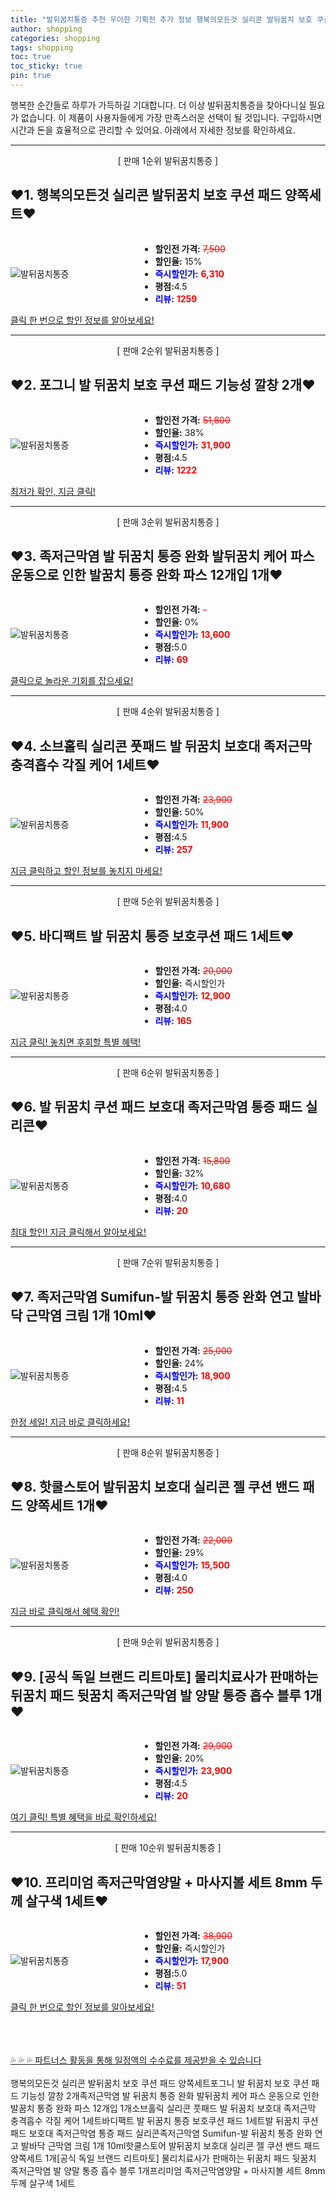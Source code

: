 ```yaml
---
title: "발뒤꿈치통증 추천 우아한 기획전 추가 정보 행복의모든것 실리콘 발뒤꿈치 보호 쿠션"
author: shopping
categories: shopping
tags: shopping
toc: true
toc_sticky: true
pin: true
---
```

행복한 순간들로 하루가 가득하길 기대합니다. 더 이상 발뒤꿈치통증을 찾아다니실 필요가 없습니다. 이 제품이 사용자들에게 가장 만족스러운 선택이 될 것입니다. 구입하시면 시간과 돈을 효율적으로 관리할 수 있어요. 아래에서 자세한 정보를 확인하세요.

---
<p class="toplist" style="margin: 0 auto; display: block; width: fit-content;">[ 판매 1순위 발뒤꿈치통증 ]</p>

<h2><strong>❤️1. 행복의모든것 실리콘 발뒤꿈치 보호 쿠션 패드 양쪽세트❤️</strong></h2>

<div style="display: flex; align-items: center;">
    <div style="flex: 0.4;">
        <img src="https://thumbnail7.coupangcdn.com/thumbnails/remote/230x230ex/image/rs_quotation_api/lbvgf67r/d9951d91f70644109462536f8316becc.jpg" alt="발뒤꿈치통증" style="max-width: 100%;">
    </div>
    <div style="flex: 0.6; margin-left: 10px;">
        <ul>
            <li><strong>할인전 가격:</strong> <del style="color: red;">7,500</del></li>
            <li><strong>할인율:</strong> 15%</li>
            <li><span style='color:blue'><strong>즉시할인가:</strong></span> <span style='color:red'><strong>6,310</strong></span></li>
            <li><strong>평점:</strong>4.5</li>
            <li><span style='color:blue'><strong>리뷰:</strong></span> <span style='color:red'><strong>1259</strong></span></li>
        </ul>
    </div>
</div>
<div class="center">
    <a href="https://selin100587001.github.io?lptag=AF9450613&subid=githubio&pageKey=5971392764&traceid=V0-153&itemId=10727048487&vendorItemId=78007674240" class="myButton">
        클릭 한 번으로 할인 정보를 알아보세요!
    </a>
</div>


---
<p class="toplist" style="margin: 0 auto; display: block; width: fit-content;">[ 판매 2순위 발뒤꿈치통증 ]</p>

<h2><strong>❤️2. 포그니 발 뒤꿈치 보호 쿠션 패드 기능성 깔창 2개❤️</strong></h2>

<div style="display: flex; align-items: center;">
    <div style="flex: 0.4;">
        <img src="https://thumbnail7.coupangcdn.com/thumbnails/remote/230x230ex/image/vendor_inventory/eb46/8ebb6c147d35e7483f5cb85dafb971871ee02a97538a90081694e5791d39.png" alt="발뒤꿈치통증" style="max-width: 100%;">
    </div>
    <div style="flex: 0.6; margin-left: 10px;">
        <ul>
            <li><strong>할인전 가격:</strong> <del style="color: red;">51,800</del></li>
            <li><strong>할인율:</strong> 38%</li>
            <li><span style='color:blue'><strong>즉시할인가:</strong></span> <span style='color:red'><strong>31,900</strong></span></li>
            <li><strong>평점:</strong>4.5</li>
            <li><span style='color:blue'><strong>리뷰:</strong></span> <span style='color:red'><strong>1222</strong></span></li>
        </ul>
    </div>
</div>
<div class="center">
    <a href="https://selin100587001.github.io?lptag=AF9450613&subid=githubio&pageKey=6212990517&traceid=V0-153&itemId=15314613775&vendorItemId=79663757027" class="myButton">
        최저가 확인, 지금 클릭!
    </a>
</div>


---
<p class="toplist" style="margin: 0 auto; display: block; width: fit-content;">[ 판매 3순위 발뒤꿈치통증 ]</p>

<h2><strong>❤️3. 족저근막염 발 뒤꿈치 통증 완화 발뒤꿈치 케어 파스 운동으로 인한 발꿈치 통증 완화 파스 12개입 1개❤️</strong></h2>

<div style="display: flex; align-items: center;">
    <div style="flex: 0.4;">
        <img src="https://thumbnail6.coupangcdn.com/thumbnails/remote/230x230ex/image/vendor_inventory/b0c9/3703f3951ca4641391ca5ae7054605912a7153ab1a8285ad1944d0e4acf5.jpg" alt="발뒤꿈치통증" style="max-width: 100%;">
    </div>
    <div style="flex: 0.6; margin-left: 10px;">
        <ul>
            <li><strong>할인전 가격:</strong> <del style="color: red;">-</del></li>
            <li><strong>할인율:</strong> 0%</li>
            <li><span style='color:blue'><strong>즉시할인가:</strong></span> <span style='color:red'><strong>13,600</strong></span></li>
            <li><strong>평점:</strong>5.0</li>
            <li><span style='color:blue'><strong>리뷰:</strong></span> <span style='color:red'><strong>69</strong></span></li>
        </ul>
    </div>
</div>
<div class="center">
    <a href="https://selin100587001.github.io?lptag=AF9450613&subid=githubio&pageKey=8204951320&traceid=V0-153&itemId=23532167126&vendorItemId=90558453974" class="myButton">
        클릭으로 놀라운 기회를 잡으세요!
    </a>
</div>


---
<p class="toplist" style="margin: 0 auto; display: block; width: fit-content;">[ 판매 4순위 발뒤꿈치통증 ]</p>

<h2><strong>❤️4. 소브홀릭 실리콘 풋패드 발 뒤꿈치 보호대 족저근막 충격흡수 각질 케어 1세트❤️</strong></h2>

<div style="display: flex; align-items: center;">
    <div style="flex: 0.4;">
        <img src="https://thumbnail8.coupangcdn.com/thumbnails/remote/230x230ex/image/vendor_inventory/2683/77a42713e032b55eebdb28b04aed31fc5408192f1731b97c0698e0625e4d.jpg" alt="발뒤꿈치통증" style="max-width: 100%;">
    </div>
    <div style="flex: 0.6; margin-left: 10px;">
        <ul>
            <li><strong>할인전 가격:</strong> <del style="color: red;">23,900</del></li>
            <li><strong>할인율:</strong> 50%</li>
            <li><span style='color:blue'><strong>즉시할인가:</strong></span> <span style='color:red'><strong>11,900</strong></span></li>
            <li><strong>평점:</strong>4.5</li>
            <li><span style='color:blue'><strong>리뷰:</strong></span> <span style='color:red'><strong>257</strong></span></li>
        </ul>
    </div>
</div>
<div class="center">
    <a href="https://selin100587001.github.io?lptag=AF9450613&subid=githubio&pageKey=7704353611&traceid=V0-153&itemId=20635754373&vendorItemId=87709580385" class="myButton">
        지금 클릭하고 할인 정보를 놓치지 마세요!
    </a>
</div>


---
<p class="toplist" style="margin: 0 auto; display: block; width: fit-content;">[ 판매 5순위 발뒤꿈치통증 ]</p>

<h2><strong>❤️5. 바디팩트 발 뒤꿈치 통증 보호쿠션 패드 1세트❤️</strong></h2>

<div style="display: flex; align-items: center;">
    <div style="flex: 0.4;">
        <img src="https://thumbnail6.coupangcdn.com/thumbnails/remote/230x230ex/image/vendor_inventory/107e/377f6eeb4e54742033b3b7c7d1c3a79079fddd6fce1ca11e8ba6ce1e0f87.jpg" alt="발뒤꿈치통증" style="max-width: 100%;">
    </div>
    <div style="flex: 0.6; margin-left: 10px;">
        <ul>
            <li><strong>할인전 가격:</strong> <del style="color: red;">20,000</del></li>
            <li><strong>할인율:</strong> 즉시할인가</li>
            <li><span style='color:blue'><strong>즉시할인가:</strong></span> <span style='color:red'><strong>12,900</strong></span></li>
            <li><strong>평점:</strong>4.0</li>
            <li><span style='color:blue'><strong>리뷰:</strong></span> <span style='color:red'><strong>165</strong></span></li>
        </ul>
    </div>
</div>
<div class="center">
    <a href="https://selin100587001.github.io?lptag=AF9450613&subid=githubio&pageKey=7390808972&traceid=V0-153&itemId=19107804742&vendorItemId=88071108671" class="myButton">
        지금 클릭! 놓치면 후회할 특별 혜택!
    </a>
</div>


---
<p class="toplist" style="margin: 0 auto; display: block; width: fit-content;">[ 판매 6순위 발뒤꿈치통증 ]</p>

<h2><strong>❤️6. 발 뒤꿈치 쿠션 패드 보호대 족저근막염 통증 패드 실리콘❤️</strong></h2>

<div style="display: flex; align-items: center;">
    <div style="flex: 0.4;">
        <img src="https://thumbnail7.coupangcdn.com/thumbnails/remote/230x230ex/image/vendor_inventory/d4ae/027f109ee6c984712e8e969c196673a3e3f58b56b9b0e19cead2b5a8e57d.jpg" alt="발뒤꿈치통증" style="max-width: 100%;">
    </div>
    <div style="flex: 0.6; margin-left: 10px;">
        <ul>
            <li><strong>할인전 가격:</strong> <del style="color: red;">15,800</del></li>
            <li><strong>할인율:</strong> 32%</li>
            <li><span style='color:blue'><strong>즉시할인가:</strong></span> <span style='color:red'><strong>10,680</strong></span></li>
            <li><strong>평점:</strong>4.0</li>
            <li><span style='color:blue'><strong>리뷰:</strong></span> <span style='color:red'><strong>20</strong></span></li>
        </ul>
    </div>
</div>
<div class="center">
    <a href="https://selin100587001.github.io?lptag=AF9450613&subid=githubio&pageKey=7786854581&traceid=V0-153&itemId=21058066406&vendorItemId=88145753778" class="myButton">
        최대 할인! 지금 클릭해서 알아보세요!
    </a>
</div>


---
<p class="toplist" style="margin: 0 auto; display: block; width: fit-content;">[ 판매 7순위 발뒤꿈치통증 ]</p>

<h2><strong>❤️7. 족저근막염 Sumifun-발 뒤꿈치 통증 완화 연고 발바닥 근막염 크림 1개 10ml❤️</strong></h2>

<div style="display: flex; align-items: center;">
    <div style="flex: 0.4;">
        <img src="https://thumbnail6.coupangcdn.com/thumbnails/remote/230x230ex/image/vendor_inventory/2901/73c5927daba731ad16aefa69aa7b8611b92a0ffc42e56c191d2648cdc5ee.jpg" alt="발뒤꿈치통증" style="max-width: 100%;">
    </div>
    <div style="flex: 0.6; margin-left: 10px;">
        <ul>
            <li><strong>할인전 가격:</strong> <del style="color: red;">25,000</del></li>
            <li><strong>할인율:</strong> 24%</li>
            <li><span style='color:blue'><strong>즉시할인가:</strong></span> <span style='color:red'><strong>18,900</strong></span></li>
            <li><strong>평점:</strong>4.5</li>
            <li><span style='color:blue'><strong>리뷰:</strong></span> <span style='color:red'><strong>11</strong></span></li>
        </ul>
    </div>
</div>
<div class="center">
    <a href="https://selin100587001.github.io?lptag=AF9450613&subid=githubio&pageKey=7227855047&traceid=V0-153&itemId=18332888780&vendorItemId=85477388558" class="myButton">
        한정 세일! 지금 바로 클릭하세요!
    </a>
</div>


---
<p class="toplist" style="margin: 0 auto; display: block; width: fit-content;">[ 판매 8순위 발뒤꿈치통증 ]</p>

<h2><strong>❤️8. 핫쿨스토어 발뒤꿈치 보호대 실리콘 젤 쿠션 밴드 패드 양쪽세트 1개❤️</strong></h2>

<div style="display: flex; align-items: center;">
    <div style="flex: 0.4;">
        <img src="https://thumbnail9.coupangcdn.com/thumbnails/remote/230x230ex/image/vendor_inventory/6d4e/7a986430424a80660c9a28595689eb5958de8b4c03da47f1121e780a861e.jpg" alt="발뒤꿈치통증" style="max-width: 100%;">
    </div>
    <div style="flex: 0.6; margin-left: 10px;">
        <ul>
            <li><strong>할인전 가격:</strong> <del style="color: red;">22,000</del></li>
            <li><strong>할인율:</strong> 29%</li>
            <li><span style='color:blue'><strong>즉시할인가:</strong></span> <span style='color:red'><strong>15,500</strong></span></li>
            <li><strong>평점:</strong>4.0</li>
            <li><span style='color:blue'><strong>리뷰:</strong></span> <span style='color:red'><strong>250</strong></span></li>
        </ul>
    </div>
</div>
<div class="center">
    <a href="https://selin100587001.github.io?lptag=AF9450613&subid=githubio&pageKey=7625111082&traceid=V0-153&itemId=20224073322&vendorItemId=87313351988" class="myButton">
        지금 바로 클릭해서 혜택 확인!
    </a>
</div>


---
<p class="toplist" style="margin: 0 auto; display: block; width: fit-content;">[ 판매 9순위 발뒤꿈치통증 ]</p>

<h2><strong>❤️9. [공식 독일 브랜드 리트마토] 물리치료사가 판매하는 뒤꿈치 패드 뒷꿈치 족저근막염 발 양말 통증 흡수 블루 1개❤️</strong></h2>

<div style="display: flex; align-items: center;">
    <div style="flex: 0.4;">
        <img src="https://thumbnail7.coupangcdn.com/thumbnails/remote/230x230ex/image/vendor_inventory/61eb/4f5a3163611d58cdf0786ab14ac568bb28e2d26aded4fc7788e949313215.jpg" alt="발뒤꿈치통증" style="max-width: 100%;">
    </div>
    <div style="flex: 0.6; margin-left: 10px;">
        <ul>
            <li><strong>할인전 가격:</strong> <del style="color: red;">29,900</del></li>
            <li><strong>할인율:</strong> 20%</li>
            <li><span style='color:blue'><strong>즉시할인가:</strong></span> <span style='color:red'><strong>23,900</strong></span></li>
            <li><strong>평점:</strong>4.5</li>
            <li><span style='color:blue'><strong>리뷰:</strong></span> <span style='color:red'><strong>20</strong></span></li>
        </ul>
    </div>
</div>
<div class="center">
    <a href="https://selin100587001.github.io?lptag=AF9450613&subid=githubio&pageKey=7798536673&traceid=V0-153&itemId=21115130494&vendorItemId=88254053133" class="myButton">
        여기 클릭! 특별 혜택을 바로 확인하세요!
    </a>
</div>


---
<p class="toplist" style="margin: 0 auto; display: block; width: fit-content;">[ 판매 10순위 발뒤꿈치통증 ]</p>

<h2><strong>❤️10. 프리미엄 족저근막염양말 + 마사지볼 세트 8mm 두께 살구색 1세트❤️</strong></h2>

<div style="display: flex; align-items: center;">
    <div style="flex: 0.4;">
        <img src="https://thumbnail9.coupangcdn.com/thumbnails/remote/230x230ex/image/vendor_inventory/0097/56f6db6a6ae6f889e05f299fd43d3ad459fdfbef3cb8b92975ab61340eeb.png" alt="발뒤꿈치통증" style="max-width: 100%;">
    </div>
    <div style="flex: 0.6; margin-left: 10px;">
        <ul>
            <li><strong>할인전 가격:</strong> <del style="color: red;">38,900</del></li>
            <li><strong>할인율:</strong> 즉시할인가</li>
            <li><span style='color:blue'><strong>즉시할인가:</strong></span> <span style='color:red'><strong>17,900</strong></span></li>
            <li><strong>평점:</strong>5.0</li>
            <li><span style='color:blue'><strong>리뷰:</strong></span> <span style='color:red'><strong>51</strong></span></li>
        </ul>
    </div>
</div>
<div class="center">
    <a href="https://selin100587001.github.io?lptag=AF9450613&subid=githubio&pageKey=8022552849&traceid=V0-153&itemId=22418535509&vendorItemId=89463295178" class="myButton">
        클릭 한 번으로 할인 정보를 알아보세요!
    </a>
</div>

<br><br><br>[💦 💦 💦 파트너스 활동을 통해 일정액의 수수료를 제공받을 수 있습니다](https://link.coupang.com/a/bcpT2c)<br><br>행복의모든것 실리콘 발뒤꿈치 보호 쿠션 패드 양쪽세트포그니 발 뒤꿈치 보호 쿠션 패드 기능성 깔창 2개족저근막염 발 뒤꿈치 통증 완화 발뒤꿈치 케어 파스 운동으로 인한 발꿈치 통증 완화 파스 12개입 1개소브홀릭 실리콘 풋패드 발 뒤꿈치 보호대 족저근막 충격흡수 각질 케어 1세트바디팩트 발 뒤꿈치 통증 보호쿠션 패드 1세트발 뒤꿈치 쿠션 패드 보호대 족저근막염 통증 패드 실리콘족저근막염 Sumifun-발 뒤꿈치 통증 완화 연고 발바닥 근막염 크림 1개 10ml핫쿨스토어 발뒤꿈치 보호대 실리콘 젤 쿠션 밴드 패드 양쪽세트 1개[공식 독일 브랜드 리트마토] 물리치료사가 판매하는 뒤꿈치 패드 뒷꿈치 족저근막염 발 양말 통증 흡수 블루 1개프리미엄 족저근막염양말 + 마사지볼 세트 8mm 두께 살구색 1세트